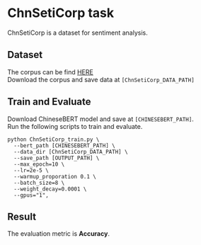 # ChnSetiCorp task
ChnSetiCorp is a dataset for sentiment analysis. 

## Dataset
The corpus can be find [HERE](https://github.com/pengming617/bert_classification)  
Download the corpus and save data at `[ChnSetiCorp_DATA_PATH]`  

## Train and Evaluate
Download ChineseBERT model and save at `[CHINESEBERT_PATH]`.  
Run the following scripts to train and evaluate. 
```
python ChnSetiCorp_train.py \
  --bert_path [CHINESEBERT_PATH] \
  --data_dir [ChnSetiCorp_DATA_PATH] \
  --save_path [OUTPUT_PATH] \
  --max_epoch=10 \
  --lr=2e-5 \
  --warmup_proporation 0.1 \
  --batch_size=8 \
  --weight_decay=0.0001 \
  --gpus="1",
```

## Result
The evaluation metric is **Accuracy**.  
